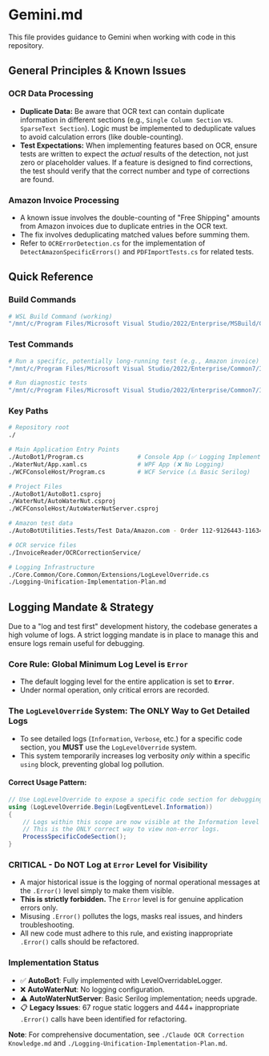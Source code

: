 # Gemini.md

This file provides guidance to Gemini when working with code in this repository.

## General Principles & Known Issues

### OCR Data Processing
- **Duplicate Data:** Be aware that OCR text can contain duplicate information in different sections (e.g., `Single Column Section` vs. `SparseText Section`). Logic must be implemented to deduplicate values to avoid calculation errors (like double-counting).
- **Test Expectations:** When implementing features based on OCR, ensure tests are written to expect the *actual* results of the detection, not just zero or placeholder values. If a feature is designed to find corrections, the test should verify that the correct number and type of corrections are found.

### Amazon Invoice Processing
- A known issue involves the double-counting of "Free Shipping" amounts from Amazon invoices due to duplicate entries in the OCR text.
- The fix involves deduplicating matched values before summing them.
- Refer to `OCRErrorDetection.cs` for the implementation of `DetectAmazonSpecificErrors()` and `PDFImportTests.cs` for related tests.

## Quick Reference

### Build Commands
```bash
# WSL Build Command (working)
"/mnt/c/Program Files/Microsoft Visual Studio/2022/Enterprise/MSBuild/Current/Bin/MSBuild.exe" "AutoBotUtilities.Tests/AutoBotUtilities.Tests.csproj" /t:Rebuild /p:Configuration=Debug /p:Platform=x64
```

### Test Commands
```bash
# Run a specific, potentially long-running test (e.g., Amazon invoice)
"/mnt/c/Program Files/Microsoft Visual Studio/2022/Enterprise/Common7/IDE/CommonExtensions/Microsoft/TestWindow/vstest.console.exe" "./AutoBotUtilities.Tests/bin/x64/Debug/net48/AutoBotUtilities.Tests.dll" /TestCaseFilter:"FullyQualifiedName=AutoBotUtilities.Tests.PDFImportTests.CanImportAmazoncomOrder11291264431163432" "/Logger:console;verbosity=detailed"

# Run diagnostic tests
"/mnt/c/Program Files/Microsoft Visual Studio/2022/Enterprise/Common7/IDE/CommonExtensions/Microsoft/TestWindow/vstest.console.exe" "./AutoBotUtilities.Tests/bin/x64/Debug/net48/AutoBotUtilities.Tests.dll" /TestCaseFilter:"FullyQualifiedName~DeepSeekDiagnosticTests" "/Logger:console;verbosity=detailed"
```

### Key Paths
```bash
# Repository root
./

# Main Application Entry Points
./AutoBot1/Program.cs               # Console App (✅ Logging Implemented)
./WaterNut/App.xaml.cs              # WPF App (❌ No Logging)
./WCFConsoleHost/Program.cs         # WCF Service (⚠️ Basic Serilog)

# Project Files
./AutoBot1/AutoBot1.csproj
./WaterNut/AutoWaterNut.csproj
./WCFConsoleHost/AutoWaterNutServer.csproj

# Amazon test data
./AutoBotUtilities.Tests/Test Data/Amazon.com - Order 112-9126443-1163432.pdf.txt

# OCR service files
./InvoiceReader/OCRCorrectionService/

# Logging Infrastructure
./Core.Common/Core.Common/Extensions/LogLevelOverride.cs
./Logging-Unification-Implementation-Plan.md
```

## Logging Mandate & Strategy

Due to a "log and test first" development history, the codebase generates a high volume of logs. A strict logging mandate is in place to manage this and ensure logs remain useful for debugging.

### **Core Rule: Global Minimum Log Level is `Error`**
- The default logging level for the entire application is set to **`Error`**.
- Under normal operation, only critical errors are recorded.

### **The `LogLevelOverride` System: The ONLY Way to Get Detailed Logs**
- To see detailed logs (`Information`, `Verbose`, etc.) for a specific code section, you **MUST** use the `LogLevelOverride` system.
- This system temporarily increases log verbosity *only* within a specific `using` block, preventing global log pollution.

#### **Correct Usage Pattern**:
```csharp
// Use LogLevelOverride to expose a specific code section for debugging
using (LogLevelOverride.Begin(LogEventLevel.Information))
{
    // Logs within this scope are now visible at the Information level
    // This is the ONLY correct way to view non-error logs.
    ProcessSpecificCodeSection();
}
```

### **CRITICAL - Do NOT Log at `Error` Level for Visibility**
- A major historical issue is the logging of normal operational messages at the `.Error()` level simply to make them visible.
- **This is strictly forbidden.** The `Error` level is for genuine application errors only.
- Misusing `.Error()` pollutes the logs, masks real issues, and hinders troubleshooting.
- All new code must adhere to this rule, and existing inappropriate `.Error()` calls should be refactored.

### Implementation Status
- ✅ **AutoBot1**: Fully implemented with LevelOverridableLogger.
- ❌ **AutoWaterNut**: No logging configuration.
- ⚠️ **AutoWaterNutServer**: Basic Serilog implementation; needs upgrade.
- 📋 **Legacy Issues**: 67 rogue static loggers and 444+ inappropriate `.Error()` calls have been identified for refactoring.

**Note**: For comprehensive documentation, see `./Claude OCR Correction Knowledge.md` and `./Logging-Unification-Implementation-Plan.md`.
